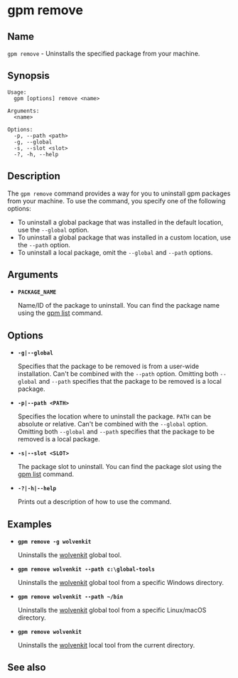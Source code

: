 # gpm remove

## Name

`gpm remove` - Uninstalls the specified package from your machine.

## Synopsis

```gpm
Usage:
  gpm [options] remove <name>

Arguments:
  <name> 

Options:
  -p, --path <path>  
  -g, --global       
  -s, --slot <slot>  
  -?, -h, --help
```

## Description

The `gpm remove` command provides a way for you to uninstall gpm packages from your machine. To use the command, you specify one of the following options:

* To uninstall a global package that was installed in the default location, use the `--global` option.
* To uninstall a global package that was installed in a custom location,  use the `--path` option.
* To uninstall a local package, omit the `--global` and `--path` options.

## Arguments

* **`PACKAGE_NAME`**

  Name/ID of the package to uninstall. You can find the package name using the [gpm list](ListCommand.md) command.

## Options

* **`-g|--global`**

    Specifies that the package to be removed is from a user-wide installation. Can't be combined with the `--path` option. Omitting both `--global` and `--path` specifies that the package to be removed is a local package.

* **`-p|--path <PATH>`**

    Specifies the location where to uninstall the package. `PATH` can be absolute or relative. Can't be combined with the `--global` option. Omitting both `--global` and `--path` specifies that the package to be removed is a local package.

* **`-s|--slot <SLOT>`**

    The package slot to uninstall. You can find the package slot using the [gpm list](ListCommand.md) command.

* **`-?|-h|--help`**
  
    Prints out a description of how to use the command.

## Examples

* **`gpm remove -g wolvenkit`**

  Uninstalls the [wolvenkit](https://github.com/WolvenKit/Wolvenkit) global tool.

* **`gpm remove wolvenkit --path c:\global-tools`**

  Uninstalls the [wolvenkit](https://github.com/WolvenKit/Wolvenkit) global tool from a specific Windows directory.

* **`gpm remove wolvenkit --path ~/bin`**

  Uninstalls the [wolvenkit](https://github.com/WolvenKit/Wolvenkit) global tool from a specific Linux/macOS directory.

* **`gpm remove wolvenkit`**

  Uninstalls the [wolvenkit](https://github.com/WolvenKit/Wolvenkit) local tool from the current directory.

## See also
